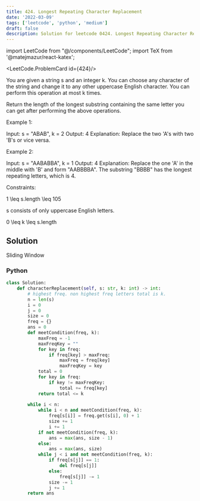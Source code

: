 ```yaml
---
title: 424. Longest Repeating Character Replacement
date: '2022-03-09'
tags: ['leetcode', 'python', 'medium']
draft: false
description: Solution for leetcode 0424. Longest Repeating Character Replacement
---
```

import LeetCode from "@/components/LeetCode";
import TeX from '@matejmazur/react-katex';

<LeetCode.ProblemCard id={424}/>
 
You are given a string s and an integer k. You can choose any character of the string and change it to any other uppercase English character. You can perform this operation at most k times.

Return the length of the longest substring containing the same letter you can get after performing the above operations.

Example 1:

Input: s <TeX>=</TeX> "ABAB", k <TeX>=</TeX> 2
Output: 4
Explanation: Replace the two 'A's with two 'B's or vice versa.

Example 2:

Input: s <TeX>=</TeX> "AABABBA", k <TeX>=</TeX> 1
Output: 4
Explanation: Replace the one 'A' in the middle with 'B' and form "AABBBBA".
The substring "BBBB" has the longest repeating letters, which is 4.

Constraints:

1 <TeX>\leq</TeX> s.length <TeX>\leq</TeX> 105

s consists of only uppercase English letters.

0 <TeX>\leq</TeX> k <TeX>\leq</TeX> s.length

## Solution
Sliding Window

### Python
```python
class Solution:
    def characterReplacement(self, s: str, k: int) -> int:
        # highest freq. non highest freq letters total is k. 
        n = len(s)
        i = 0
        j = 0
        size = 0
        freq = {}
        ans = 0
        def meetCondition(freq, k):
            maxFreq = -1
            maxFreqKey = ""
            for key in freq:
                if freq[key] > maxFreq:
                    maxFreq = freq[key]
                    maxFreqKey = key
            total = 0
            for key in freq:
                if key != maxFreqKey:
                    total += freq[key]
            return total <= k
            
        while i < n:
            while i < n and meetCondition(freq, k):
                freq[s[i]] = freq.get(s[i], 0) + 1
                size += 1
                i += 1
            if not meetCondition(freq, k):
                ans = max(ans, size - 1)
            else:
                ans = max(ans, size)
            while j < i and not meetCondition(freq, k):
                if freq[s[j]] == 1:
                    del freq[s[j]]
                else:
                    freq[s[j]] -= 1
                size -= 1
                j += 1
        return ans
```
